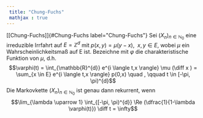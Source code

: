 ```yaml
---
 title: "Chung-Fuchs"
 mathjax : true
---
```

[\[Chung-Fuchs\]]{#Chung-Fuchs label="Chung-Fuchs"} Sei
$(X_{n})_{n \in \mathbb{N}_{0}}$ eine irreduzible Irrfahrt auf
$E = \mathbb{Z}^{d}$ mit $p(x,y) = \mu (y-x), \: \: x,y \in E$, wobei
$\mu$ ein Wahrscheinlichkeitsmaß auf E ist. Bezeichne mit $\varphi$ die
charakteristische Funktion von $\mu$, d.h.
$$\varphi(t) = \int_{\mathbb{R}^{d}} e^{i \langle t,x \rangle} \mu (\diff x ) = \sum_{x \in E} e^{i \langle t,x \rangle} p(0,x) \quad , \qquad t \in [-\pi, \pi)^{d}$$
Die Markovkette $(X_{n})_{n \in \mathbb{N}_{0}}$ ist genau dann
rekurrent, wenn
$$\lim_{\lambda \uparrow 1} \int_{[-\pi, \pi)^{d}} \Re (\dfrac{1}{1-\lambda \varphi(t)}) \diff t  = \infty$$
